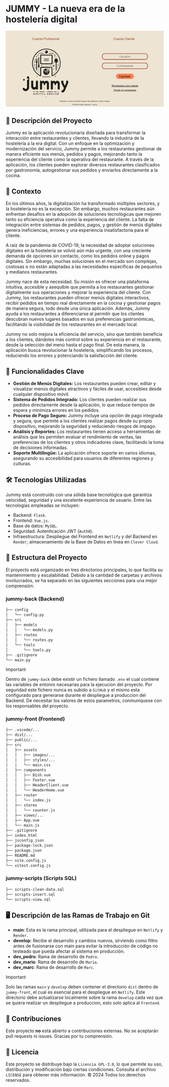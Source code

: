 # JUMMY - La nueva era de la hostelería digital

![img](images/jummy-home-app.jpg)

## 🧾 Descripción del Proyecto
Jummy es la aplicación revolucionaria diseñada para transformar la interacción entre restaurantes y clientes, llevando la industria de la hostelería a la era digital. Con un enfoque en la optimización y modernización del servicio, Jummy permite a los restaurantes gestionar de manera eficiente sus menús, pedidos y pagos, mejorando tanto la experiencia del cliente como la operativa del restaurante. A través de la aplicación, los clientes pueden explorar diversos restaurantes clasificados por gastronomía, autogestionar sus pedidos y enviarlos directamente a la cocina.

## 📑 Contexto
En los últimos años, la digitalización ha transformado múltiples sectores, y la hostelería no es la excepción. Sin embargo, muchos restaurantes aún enfrentan desafíos en la adopción de soluciones tecnológicas que mejoren tanto su eficiencia operativa como la experiencia del cliente. La falta de integración entre sistemas de pedidos, pagos, y gestión de menús digitales genera ineficiencias, errores y una experiencia insatisfactoria para el cliente.

A raíz de la pandemia de COVID-19, la necesidad de adoptar soluciones digitales en la hostelería se volvió aún más urgente, con una creciente demanda de opciones sin contacto, como los pedidos online y pagos digitales. Sin embargo, muchas soluciones en el mercado son complejas, costosas o no están adaptadas a las necesidades específicas de pequeños y medianos restaurantes.

Jummy nace de esta necesidad. Su misión es ofrecer una plataforma intuitiva, accesible y asequible que permita a los restaurantes gestionar digitalmente sus operaciones y mejorar la experiencia del cliente. Con Jummy, los restaurantes pueden ofrecer menús digitales interactivos, recibir pedidos en tiempo real directamente en la cocina y gestionar pagos de manera segura, todo desde una única aplicación. Además, Jummy ayuda a los restaurantes a diferenciarse al permitir que los clientes descubran nuevos lugares basados en sus preferencias gastronómicas, facilitando la visibilidad de los restaurantes en el mercado local.

Jummy no solo mejora la eficiencia del servicio, sino que también beneficia a los clientes, dándoles más control sobre su experiencia en el restaurante, desde la selección del menú hasta el pago final. De esta manera, la aplicación busca revolucionar la hostelería, simplificando los procesos, reduciendo los errores y potenciando la satisfacción del cliente.

## 🚀 Funcionalidades Clave
- __Gestión de Menús Digitales:__ Los restaurantes pueden crear, editar y visualizar menús digitales atractivos y fáciles de usar, accesibles desde cualquier dispositivo móvil.
- __Sistema de Pedidos Integrado:__ Los clientes pueden realizar sus pedidos directamente desde la aplicación, lo que reduce tiempos de espera y minimiza errores en los pedidos.
- __Proceso de Pago Seguro:__ Jummy incluye una opción de pago integrada y segura, que permite a los clientes realizar pagos desde su propio dispositivo, mejorando la seguridad y reduciendo riesgos de impago.
- __Análisis y Reportes:__ Los restaurantes tienen acceso a herramientas de análisis que les permiten evaluar el rendimiento de ventas, las preferencias de los clientes y otros indicadores clave, facilitando la toma de decisiones informadas.
- __Soporte Multilingüe:__ La aplicación ofrece soporte en varios idiomas, asegurando su accesibilidad para usuarios de diferentes regiones y culturas.

## 🛠️ Tecnologías Utilizadas
Jummy está construido con una sólida base tecnológica que garantiza velocidad, seguridad y una excelente experiencia de usuario. Entre las tecnologías empleadas se incluyen:
- Backend: `Flask`.
- Frontend: `Vue.js`.
- Base de datos: `MySQL`.
- Seguridad: Autenticación JWT (`Auth0`).
- Infraestructura: Despliegue del Frontend en `Netlify` y del Backend en `Render`; almacenamiento de la Base de Datos en linea en `Clever Cloud`.

## 📂 Estructura del Proyecto
El proyecto está organizado en tres directorios principales, lo que facilita su mantenimiento y escalabilidad. Debido a la cantidad de carpetas y archivos involucrados, se ha separado en las siguientes secciones para una mejor comprensión:

### jummy-back (Backend)
```
├── config
│   └── config.py
├── src
│   ├── models
│   │   └── models.py
│   ├── routes
│   │   └── routes.py
│   └── tools
│       └── tools.py
├── .gitignore
└── main.py
```
> [!IMPORTANT]
> Dentro de `jummy-back` debe existir un fichero llamado `.env` el cual contiene las variables de entonro necesarias para la ejecucion del proyecto. Por seguridad este fichero nunca es subido a `GitHub` y el mismo esta configurado para generarse durante el despliegue a produccion del Backend. De necesitar los valores de estos parametros, conmuniquese con los responsables del proyecto.

### jummy-front (Frontend)
```
├── .vscode/...
├── dist/...
├── public/...
├── src
│   ├── assets
│   │   ├── images/...
│   │   ├── styles/...
│   │   └── main.css
│   ├── components
│   │   ├── Dish.vue
│   │   ├── Footer.vue
│   │   ├── HeaderClient.vue
│   │   └── HeaderHome.vue
│   ├── router
│   │   └── index.js
│   ├── stores
│   │   └── counter.js
│   ├── views/...
│   ├── App.vue
│   └── main.js
├── .gitignore
├── index.html
├── jsconfig.json
├── package-lock.json
├── package.json
├── README.md
├── vite.config.js
└── vitest.config.js
```

### jummy-scripts (Scripts SQL)
```
├── scripts-clean-data.sql
├── scripts-insert.sql
└── scripts-view.sql
```

## 🖥️ Descripción de las Ramas de Trabajo en Git
- __main__: Esta es la rama principal, utilizada para el despliegue en `Netlify` y `Render`.
- __develop__: Recibe el desarrollo y cambios nuevos, sirviendo como filtro antes de fusionarse con main para evitar la introducción de código no testeado que pueda afectar al sistema en producción.
- __dev_pedro__: Rama de desarrollo de `Pedro`.
- __dev_mario__: Rama de desarrollo de `Mario`.
- __dev_marc__: Rama de desarrollo de `Marc`.

> [!IMPORTANT]
> Solo las ramas `main` y `develop` deben contener el directorio `dist` dentro de `jummy-front`, el cual es esencial para el despliegue en `Netlify`. Este directorio debe actualizarse localmente sobre la rama `develop` cada vez que se quiera realizar un despliegue a produccion, esto solo aplica al `Frontend`.

## 🚧 Contribuciones
Este proyecto __no__ está abierto a contribuciones externas. No se aceptarán pull requests ni issues. Gracias por tu comprensión.

## 📄 Licencia
Este proyecto se distribuye bajo la `Licencia GPL-3.0`, lo que permite su uso, distribución y modificación bajo ciertas condiciones. Consulta el archivo `LICENSE` para obtener más información.
© 2024 Todos los derechos reservados.
